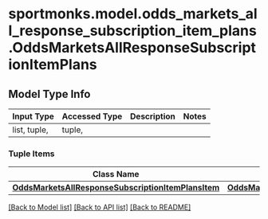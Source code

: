 # sportmonks.model.odds_markets_all_response_subscription_item_plans.OddsMarketsAllResponseSubscriptionItemPlans

## Model Type Info
Input Type | Accessed Type | Description | Notes
------------ | ------------- | ------------- | -------------
list, tuple,  | tuple,  |  | 

### Tuple Items
Class Name | Input Type | Accessed Type | Description | Notes
------------- | ------------- | ------------- | ------------- | -------------
[**OddsMarketsAllResponseSubscriptionItemPlansItem**](OddsMarketsAllResponseSubscriptionItemPlansItem.md) | [**OddsMarketsAllResponseSubscriptionItemPlansItem**](OddsMarketsAllResponseSubscriptionItemPlansItem.md) | [**OddsMarketsAllResponseSubscriptionItemPlansItem**](OddsMarketsAllResponseSubscriptionItemPlansItem.md) |  | 

[[Back to Model list]](../../README.md#documentation-for-models) [[Back to API list]](../../README.md#documentation-for-api-endpoints) [[Back to README]](../../README.md)

